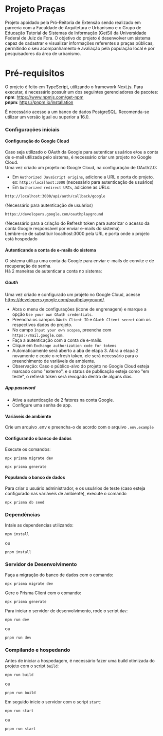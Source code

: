 # Projeto Praças

Projeto apoidado pela Pró-Reitoria de Extensão sendo realizado em parceria com a Faculdade de Arquitetura e Urbanismo e o Grupo de Educação Tutorial de Sistemas de Informação (GetSi) da Universidade Federal de Juiz de Fora. O objetivo do projeto é desenvolver um sistema capaz de cadastrar e visualizar informações referentes a praças públicas, permitindo o seu acompanhamento e avaliação pela população local e por pesquisadores da área de urbanismo.

# Pré-requisitos

O projeto é feito em TypeScript, utilizando o framework Next.js. Para executar, é necessário possuir um dos seguintes gerenciadores de pacotes: <br>
**npm**: https://www.npmjs.com/get-npm <br>
**pnpm**: https://pnpm.io/installation

É necessário acesso a um banco de dados PostgreSQL. Recomenda-se utilizar um versão igual ou superior a 16.0.

### Configurações iniciais

#### Configuração do Google Cloud

Caso seja utilizado o OAuth da Google para autenticar usuários e/ou a conta de e-mail utilizada pelo sistema, é necessário criar um projeto no Google Cloud.
<br>
Uma vez criado um projeto no Google Cloud, na configuração de OAuth2.0: <br>

- Em `Authorized JavaScript origins`, adicione a URL e porta do projeto. ex: `http://localhost:3000` (necessário para autenticação de usuários)
  <br>
- Em `Authorized redirect URIs`, adicione as URLs:

```
http://localhost:3000/api/auth/callback/google
```

(Necessário para autenticação de usuários)

```
https://developers.google.com/oauthplayground
```

(Necessário para a criação do Refresh token para autorizar o acesso da conta Google responsável por enviar e-mails do sistema)
<br>
Lembre-se de substituir localhost:3000 pela URL e porta onde o projeto está hospedado
<br>

#### Autenticando a conta de e-mails do sistema

O sistema utiliza uma conta da Google para enviar e-mails de convite e de recuperação de senha.
<br>
Há 2 maneiras de autenticar a conta no sistema:

##### Oauth

Uma vez criado e configurado um projeto no Google Cloud, acesse https://developers.google.com/oauthplayground/.

- Abra o menu de configurações (ícone de engrenagem) e marque a opção `Use your own OAuth credentials`.
- Preencha os campos `OAuth Client ID` e `OAuth Client secret` com os respectivos dados do projeto.
- No campo `Input your own scopes`, preencha com `https://mail.google.com`.
- Faça a autenticação com a conta de e-mails.
- Clique em `Exchange authorization code for tokens`
- Automaticamente será aberto a aba de etapa 3. Abra a etapa 2 novamente e copie o refresh token, ele será necessário para o preenchimento de variáveis de ambiente.
- Observação: Caso o público-alvo do projeto no Google Cloud esteja marcado como "externo", e o status de publicação esteja como "em teste", o refresh token será revogado dentro de alguns dias.

##### App password

- Ative a autenticação de 2 fatores na conta Google.
- Configure uma senha de app.

#### Variáveis de ambiente

Crie um arquivo .env e preencha-o de acordo com o arquivo `.env.example`

#### Configurando o banco de dados

Execute os comandos:

```
npx prisma migrate dev
```

```
npx prisma generate
```

#### Populando o banco de dados

Para criar o usuário administrador, e os usuários de teste (caso esteja configurado nas variáveis de ambiente), execute o comando

```
npx prisma db seed
```

### Dependências

Intale as dependencias utilizando:

```
npm install
```
ou
```
pnpm install
```

### Servidor de Desenvolvimento

Faça a migração do banco de dados com o comando:
```
npx prisma migrate dev
```
Gere o Prisma Client com o comando:
```
npx prisma generate
```

Para iniciar o servidor de desenvolvimento, rode o script `dev`:

```
npm run dev
```

ou

```
pnpm run dev
```

### Compilando e hospedando

Antes de iniciar a hospedagem, é necessário fazer uma build otimizada do projeto com o script `build`:

```
npm run build
```

ou

```
pnpm run build
```

Em seguido inicie o servidor com o script `start`:

```
npm run start
```

ou

```
pnpm run start
```
